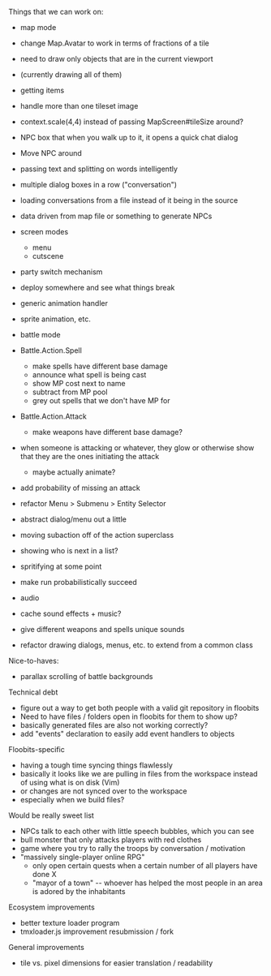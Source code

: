 
Things that we can work on:

 - map mode

  - change Map.Avatar to work in terms of fractions of a tile

  - need to draw only objects that are in the current viewport
   - (currently drawing all of them)

  - getting items

  - handle more than one tileset image

  - context.scale(4,4) instead of passing MapScreen#tileSize around?

  - NPC box that when you walk up to it, it opens a quick chat dialog
   - Move NPC around
   - passing text and splitting on words intelligently
   - multiple dialog boxes in a row ("conversation")
   - loading conversations from a file instead of it being in the source
   - data driven from map file or something to generate NPCs

 - screen modes
   - menu
   - cutscene
  - party switch mechanism
  - deploy somewhere and see what things break


 - generic animation handler
  - sprite animation, etc.


 - battle mode

  - Battle.Action.Spell
    - make spells have different base damage
    - announce what spell is being cast
    - show MP cost next to name
    - subtract from MP pool
    - grey out spells that we don't have MP for

  - Battle.Action.Attack
    - make weapons have different base damage?

  - when someone is attacking or whatever, they glow or otherwise show that they are the ones initiating the attack
    - maybe actually animate?

  - add probability of missing an attack

  - refactor Menu > Submenu > Entity Selector
   - abstract dialog/menu out a little
   - moving subaction off of the action superclass

  - showing who is next in a list?
  - spritifying at some point

  - make run probabilistically succeed

 - audio
  - cache sound effects + music?
  - give different weapons and spells unique sounds

 - refactor drawing dialogs, menus, etc. to extend from a common class



 Nice-to-haves:
  - parallax scrolling of battle backgrounds

 Technical debt
  - figure out a way to get both people with a valid git repository in floobits
  - Need to have files / folders open in floobits for them to show up?
   - basically generated files are also not working correctly?
   - add "events" declaration to easily add event handlers to objects

 Floobits-specific
  - having a tough time syncing things flawlessly
   - basically it looks like we are pulling in files from the workspace instead of using what is on disk (Vim)
   - or changes are not synced over to the workspace
   - especially when we build files?


 Would be really sweet list
  - NPCs talk to each other with little speech bubbles, which you can see
  - bull monster that only attacks players with red clothes
  - game where you try to rally the troops by conversation / motivation
  - "massively single-player online RPG"
    - only open certain quests when a certain number of all players have done X
    - "mayor of a town" -- whoever has helped the most people in an area is adored by the inhabitants


 Ecosystem improvements
  - better texture loader program
  - tmxloader.js improvement resubmission / fork

 General improvements
  - tile vs. pixel dimensions for easier translation / readability
